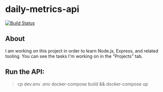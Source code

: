 # daily-metrics-api

[![Build Status](https://travis-ci.org/scottcmoore/daily-metrics-api.svg?branch=master)](https://travis-ci.org/scottcmoore/daily-metrics-api)

## About
I am working on this project in order to learn Node.js, Express, and related tooling. You can see the tasks I'm working on in the "Projects" tab.

## Run the API:
> cp dev.env .env
> docker-compose build && docker-compose up